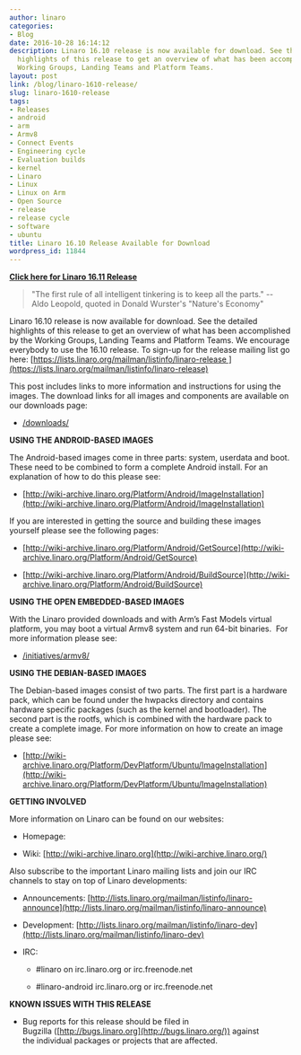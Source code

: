 ```yaml
---
author: linaro
categories:
- Blog
date: 2016-10-28 16:14:12
description: Linaro 16.10 release is now available for download. See the detailed
  highlights of this release to get an overview of what has been accomplished by the
  Working Groups, Landing Teams and Platform Teams.
layout: post
link: /blog/linaro-1610-release/
slug: linaro-1610-release
tags:
- Releases
- android
- arm
- Armv8
- Connect Events
- Engineering cycle
- Evaluation builds
- kernel
- Linaro
- Linux
- Linux on Arm
- Open Source
- release
- release cycle
- software
- ubuntu
title: Linaro 16.10 Release Available for Download
wordpress_id: 11844
---
```


[**Click here for Linaro 16.11 Release**](/blog/linaro-1611-release/)


> "The first rule of all intelligent tinkering is to keep all the parts." -- Aldo Leopold, quoted in Donald Wurster's "Nature's Economy"


Linaro 16.10 release is now available for download. See the detailed highlights of this release to get an overview of what has been accomplished by the Working Groups, Landing Teams and Platform Teams. We encourage everybody to use the 16.10 release. To sign-up for the release mailing list go here: [https://lists.linaro.org/mailman/listinfo/linaro-release ](https://lists.linaro.org/mailman/listinfo/linaro-release)


This post includes links to more information and instructions for using the images. The download links for all images and components are available on our downloads page:

  * [/downloads/](/downloads/)


**USING THE ANDROID-BASED IMAGES**

The Android-based images come in three parts: system, userdata and boot. These need to be combined to form a complete Android install. For an explanation of how to do this please see:


  * [http://wiki-archive.linaro.org/Platform/Android/ImageInstallation](http://wiki-archive.linaro.org/Platform/Android/ImageInstallation)


If you are interested in getting the source and building these images yourself please see the following pages:


  * [http://wiki-archive.linaro.org/Platform/Android/GetSource](http://wiki-archive.linaro.org/Platform/Android/GetSource)


  * [http://wiki-archive.linaro.org/Platform/Android/BuildSource](http://wiki-archive.linaro.org/Platform/Android/BuildSource)


**USING THE OPEN EMBEDDED-BASED IMAGES**

With the Linaro provided downloads and with Arm’s Fast Models virtual platform, you may boot a virtual Armv8 system and run 64-bit binaries.  For more information please see:


  * [/initiatives/armv8/](/engineering/projects/)


**USING THE DEBIAN-BASED IMAGES**

The Debian-based images consist of two parts. The first part is a hardware pack, which can be found under the hwpacks directory and contains hardware specific packages (such as the kernel and bootloader). The second part is the rootfs, which is combined with the hardware pack to create a complete image. For more information on how to create an image please see:


  * [http://wiki-archive.linaro.org/Platform/DevPlatform/Ubuntu/ImageInstallation](http://wiki-archive.linaro.org/Platform/DevPlatform/Ubuntu/ImageInstallation)


**GETTING INVOLVED**

More information on Linaro can be found on our websites:

  * Homepage: [](/)


  * Wiki: [http://wiki-archive.linaro.org](http://wiki-archive.linaro.org/)


Also subscribe to the important Linaro mailing lists and join our IRC channels to stay on top of Linaro developments:


  * Announcements: [http://lists.linaro.org/mailman/listinfo/linaro-announce](http://lists.linaro.org/mailman/listinfo/linaro-announce)


  * Development: [http://lists.linaro.org/mailman/listinfo/linaro-dev](http://lists.linaro.org/mailman/listinfo/linaro-dev)


  * IRC:


    * #linaro on irc.linaro.org or irc.freenode.net


    * #linaro-android irc.linaro.org or irc.freenode.net


**KNOWN ISSUES WITH THIS RELEASE**

  * Bug reports for this release should be filed in Bugzilla ([http://bugs.linaro.org](http://bugs.linaro.org/)) against the individual packages or projects that are affected.
